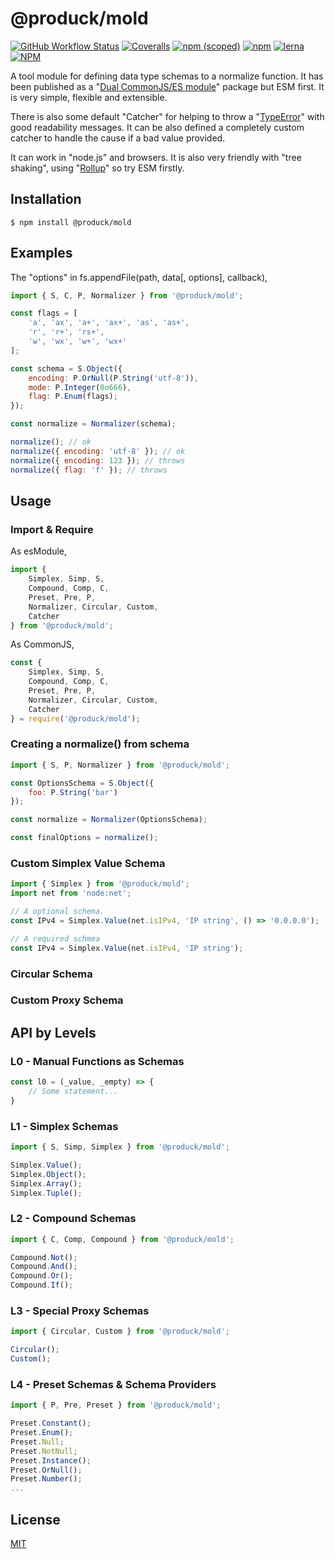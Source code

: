 # @produck/mold
[![GitHub Workflow Status](https://img.shields.io/github/workflow/status/produck/mold/Node.js%20CI)](https://github.com/produck/mold/actions/workflows/node.js.yml)
[![Coveralls](https://img.shields.io/coveralls/github/produck/mold)](https://coveralls.io/github/produck/mold)
[![npm (scoped)](https://img.shields.io/npm/v/@produck/mold)](https://www.npmjs.com/package/@produck/mold)
[![npm](https://img.shields.io/npm/dw/@produck/koa-forker)](https://www.npmjs.com/package/@produck/mold)
[![lerna](https://img.shields.io/badge/maintained%20with-lerna-cc00ff.svg?style=flat-square)](https://lerna.js.org/)
[![NPM](https://img.shields.io/npm/l/@produck/mold)](https://opensource.org/licenses/MIT)

A tool module for defining data type schemas to a normalize function. It has been published as a "[Dual CommonJS/ES module](https://nodejs.org/dist/latest-v16.x/docs/api/packages.html#dual-commonjses-module-packages)" package but ESM first. It is very simple, flexible and extensible.

There is also some default "Catcher" for helping to throw a "[TypeError](https://developer.mozilla.org/en-US/docs/Web/JavaScript/Reference/Global_Objects/TypeError)" with good readability messages. It can be also defined a completely custom catcher to handle the cause if a bad value provided.

It can work in "node.js" and browsers. It is also very friendly with "tree shaking", using "[Rollup](https://rollupjs.org/guide/en/)" so try ESM firstly.

## Installation
```
$ npm install @produck/mold
```

## Examples
The "options" in fs.appendFile(path, data[, options], callback),
```js
import { S, C, P, Normalizer } from '@produck/mold';

const flags = [
	'a', 'ax', 'a+', 'ax+', 'as', 'as+',
	'r', 'r+', 'rs+',
	'w', 'wx', 'w+', 'wx+'
];

const schema = S.Object({
	encoding: P.OrNull(P.String('utf-8')),
	mode: P.Integer(0o666),
	flag: P.Enum(flags);
});

const normalize = Normalizer(schema);

normalize(); // ok
normalize({ encoding: 'utf-8' }); // ok
normalize({ encoding: 123 }); // throws
normalize({ flag: 'f' }); // throws
```

## Usage

### Import & Require
As esModule,
```js
import {
	Simplex, Simp, S,
	Compound, Comp, C,
	Preset, Pre, P,
	Normalizer, Circular, Custom,
	Catcher
} from '@produck/mold';
```
As CommonJS,
```js
const {
	Simplex, Simp, S,
	Compound, Comp, C,
	Preset, Pre, P,
	Normalizer, Circular, Custom,
	Catcher
} = require('@produck/mold');
```
### Creating a normalize() from schema
```js
import { S, P, Normalizer } from '@produck/mold';

const OptionsSchema = S.Object({
	foo: P.String('bar')
});

const normalize = Normalizer(OptionsSchema);

const finalOptions = normalize();
```
### Custom Simplex Value Schema
```js
import { Simplex } from '@produck/mold';
import net from 'node:net';

// A optional schema.
const IPv4 = Simplex.Value(net.isIPv4, 'IP string', () => '0.0.0.0');

// A required schmea
const IPv4 = Simplex.Value(net.isIPv4, 'IP string');
```
### Circular Schema

### Custom Proxy Schema

## API by Levels
### L0 - Manual Functions as Schemas
```js
const l0 = (_value, _empty) => {
	// Some statement...
}
```

### L1 - Simplex Schemas
```js
import { S, Simp, Simplex } from '@produck/mold';

Simplex.Value();
Simplex.Object();
Simplex.Array();
Simplex.Tuple();
```

### L2 - Compound Schemas
```js
import { C, Comp, Compound } from '@produck/mold';

Compound.Not();
Compound.And();
Compound.Or();
Compound.If();
```

### L3 - Special Proxy Schemas
```js
import { Circular, Custom } from '@produck/mold';

Circular();
Custom();
```

### L4 - Preset Schemas & Schema Providers
```js
import { P, Pre, Preset } from '@produck/mold';

Preset.Constant();
Preset.Enum();
Preset.Null;
Preset.NotNull;
Preset.Instance();
Preset.OrNull();
Preset.Number();
...
```

## License
[MIT](https://github.com/produck/mold/blob/main/LICENSE)